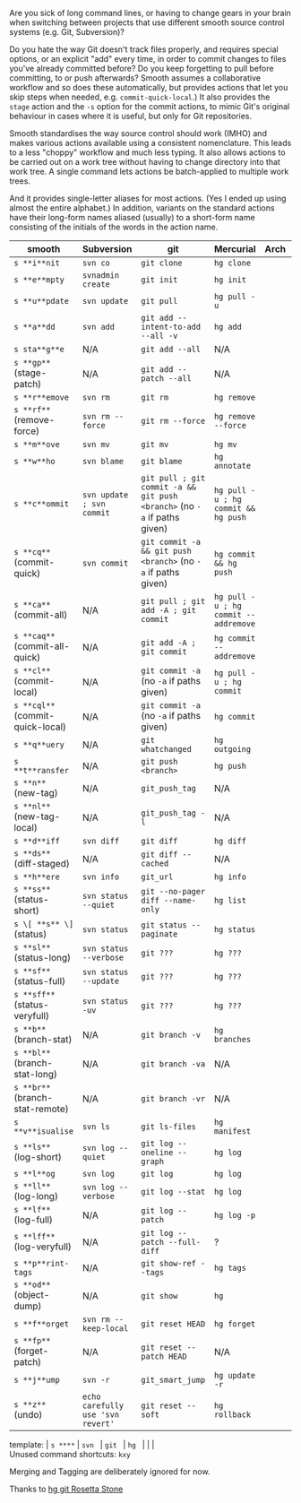 Are you sick of long command lines, or having to change gears in your brain
when switching between projects that use different smooth source control
systems (e.g. Git, Subversion)?

Do you hate the way Git doesn't track files properly, and requires
special options, or an explicit "add" every time, in order to commit
changes to files you've already committed before?  Do you keep
forgetting to pull before committing, to or push afterwards?  Smooth
assumes a collaborative workflow and so does these automatically, but
provides actions that let you skip steps when needed, e.g.
`commit-quick-local`.) It also provides the `stage` action and the `-s`
option for the commit actions, to mimic Git's original behaviour in
cases where it is useful, but only for Git repositories.

Smooth standardises the way source control should work (IMHO) and makes
various actions available using a consistent nomenclature.  This leads
to a less "choppy" workflow and much less typing.  It also allows
actions to be carried out on a work tree without having to change
directory into that work tree.  A single command lets actions be
batch-applied to multiple work trees.

And it provides single-letter aliases for most actions.  (Yes I ended
up using almost the entire alphabet.)  In addition, variants on the
standard actions have their long-form names aliased (usually) to a
short-form name consisting of the initials of the words in the action
name.

| smooth         | Subversion   | git             | Mercurial  | Arch    | darcs |
|----------------|--------------|-----------------|------------|---------|-------|
| `s **i**nit`   | `svn co`     | `git clone`     | `hg clone` | | |
| `s **e**mpty`  | `svnadmin create` | `git init`  | `hg init` | | |
| `s **u**pdate` | `svn update` | `git pull`       | `hg pull -u` | | |
| `s **a**dd`    | `svn add`    | `git add --intent-to-add --all -v`  | `hg add` | | |
| `s sta**g**e`  | N/A          | `git add --all`      | N/A | | |
| `s **gp**` (stage-patch)  | N/A   | `git add --patch --all`  | N/A | | |
| `s **r**emove` | `svn rm`     | `git rm` | `hg remove` | | |
| `s **rf**` (remove-force) | `svn rm --force` | `git rm --force` | `hg remove --force` | | |
| `s **m**ove`   | `svn mv`     | `git mv` | `hg mv` | | |
| `s **w**ho`    | `svn blame`  | `git blame`      | `hg annotate` | | |
| `s **c**ommit` | `svn update ; svn commit` | `git pull ; git commit -a && git push <branch>` (no `-a` if paths given) | `hg pull -u ; hg commit && hg push` | | |
| `s **cq**` (commit-quick) | `svn commit` | `git commit -a && git push <branch>` (no `-a` if paths given) | `hg commit && hg push` | | |
| `s **ca**` (commit-all)   | N/A | `git pull ; git add -A ; git commit` | `hg pull -u ; hg commit --addremove` | | |
| `s **caq**` (commit-all-quick)  | N/A | `git add -A ; git commit` | `hg commit --addremove` | | |
| `s **cl**` (commit-local) | N/A | `git commit -a` (no `-a` if paths given) | `hg pull -u ; hg commit` | | |
| `s **cql**` (commit-quick-local) | N/A  | `git commit -a` (no `-a` if paths given)  | `hg commit` | | |
| `s **q**uery`  | N/A     | `git whatchanged` | `hg outgoing` | | |
| `s **t**ransfer` | N/A | `git push <branch>` | `hg push` | | |
| `s **n**` (new-tag) | N/A | `git_push_tag` | N/A | | |
| `s **nl**` (new-tag-local) | N/A | `git_push_tag -l` | N/A | | |
| `s **d**iff`   | `svn diff`   | `git diff` | `hg diff` | | |
| `s **ds**` (diff-staged) | N/A | `git diff --cached` | N/A | | |
| `s **h**ere`   | `svn info`   | `git_url` | `hg info` | | |
| `s **ss**` (status-short) | `svn status --quiet`  | `git --no-pager diff --name-only` | `hg list` | | |
| `s \[ **s** \]` (status) | `svn status`   | `git status --paginate` | `hg status` | | |
| `s **sl**` (status-long) | `svn status --verbose`   | `git ???` | `hg ???` | | |
| `s **sf**` (status-full) | `svn status --update`   | `git ???` | `hg ???` | | |
| `s **sff**` (status-veryfull) | `svn status -uv` | `git ???` | `hg ???` | | |
| `s **b**` (branch-stat) | N/A  | `git branch -v`      | `hg branches` | | |
| `s **bl**` (branch-stat-long) | N/A  | `git branch -va`      | N/A  | | |
| `s **br**` (branch-stat-remote) | N/A  | `git branch -vr`      | N/A  | | |
| `s **v**isualise`   | `svn ls`     | `git ls-files` | `hg manifest` | | |
| `s **ls**` (log-short) | `svn log --quiet` | `git log --oneline --graph` | `hg log` | | |
| `s **l**og` | `svn log`   | `git log` | `hg log` | | |
| `s **ll**` (log-long)  | `svn log --verbose`   | `git log --stat` | `hg log` | | |
| `s **lf**` (log-full) | N/A   | `git log --patch` | `hg log -p` | | |
| `s **lff**` (log-veryfull) | N/A | `git log --patch --full-diff` | ? | | |
| `s **p**rint-tags`  | N/A | `git show-ref --tags`      | `hg tags` | | |
| `s **od**` (object-dump)  | N/A | `git show`      | `hg ` | | |
| `s **f**orget`   | `svn rm --keep-local`  | `git reset HEAD` | `hg forget` | | |
| `s **fp**` (forget-patch)   | N/A  | `git reset --patch HEAD` | N/A | | |
| `s **j**ump`  | `svn -r`     | `git_smart_jump` | `hg update -r` | | |
| `s **z**` (undo)   | `echo carefully use 'svn revert'`  | `git reset --soft` | `hg rollback` | | |

template: | `s ****`  | `svn `  | `git `      | `hg ` | | |
<br>Unused command shortcuts: `kxy`

Merging and Tagging are deliberately ignored for now.

Thanks to [hg git Rosetta Stone](http://wiki.illumos.org/display/illumos/hg+git+Rosetta+Stone)
